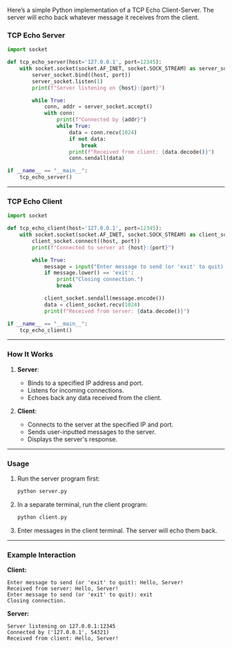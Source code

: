 Here’s a simple Python implementation of a TCP Echo Client-Server. The server will echo back whatever message it receives from the client.

### **TCP Echo Server**

```python
import socket

def tcp_echo_server(host='127.0.0.1', port=12345):
    with socket.socket(socket.AF_INET, socket.SOCK_STREAM) as server_socket:
        server_socket.bind((host, port))
        server_socket.listen(1)
        print(f"Server listening on {host}:{port}")

        while True:
            conn, addr = server_socket.accept()
            with conn:
                print(f"Connected by {addr}")
                while True:
                    data = conn.recv(1024)
                    if not data:
                        break
                    print(f"Received from client: {data.decode()}")
                    conn.sendall(data)

if __name__ == "__main__":
    tcp_echo_server()
```

---

### **TCP Echo Client**

```python
import socket

def tcp_echo_client(host='127.0.0.1', port=12345):
    with socket.socket(socket.AF_INET, socket.SOCK_STREAM) as client_socket:
        client_socket.connect((host, port))
        print(f"Connected to server at {host}:{port}")

        while True:
            message = input("Enter message to send (or 'exit' to quit): ")
            if message.lower() == 'exit':
                print("Closing connection.")
                break

            client_socket.sendall(message.encode())
            data = client_socket.recv(1024)
            print(f"Received from server: {data.decode()}")

if __name__ == "__main__":
    tcp_echo_client()
```

---

### **How It Works**
1. **Server**:
   - Binds to a specified IP address and port.
   - Listens for incoming connections.
   - Echoes back any data received from the client.
   
2. **Client**:
   - Connects to the server at the specified IP and port.
   - Sends user-inputted messages to the server.
   - Displays the server's response.

---

### **Usage**
1. Run the server program first:
   ```bash
   python server.py
   ```
2. In a separate terminal, run the client program:
   ```bash
   python client.py
   ```
3. Enter messages in the client terminal. The server will echo them back.

---

### **Example Interaction**
**Client:**
```
Enter message to send (or 'exit' to quit): Hello, Server!
Received from server: Hello, Server!
Enter message to send (or 'exit' to quit): exit
Closing connection.
```

**Server:**
```
Server listening on 127.0.0.1:12345
Connected by ('127.0.0.1', 54321)
Received from client: Hello, Server!
```

